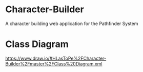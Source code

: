 # Character-Builder
A character building web application for the Pathfinder System

# Class Diagram
https://www.draw.io/#HLasToPe%2FCharacter-Builder%2Fmaster%2FClass%20Diagram.xml
